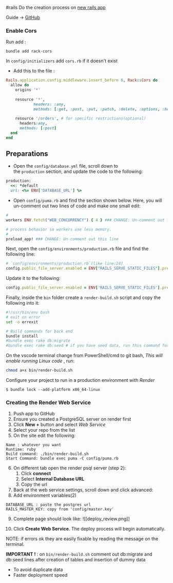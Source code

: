 #rails 
Do the creation process on  [new rails app](Rails/Rails-configuration)

Guide -> [GitHub](https://github.com/edd-ie/rails-deploment-guide)

### Enable Cors

Run add : 
```terminal
bundle add rack-cors
```

In `config/initializers` add `cors.rb` if it doesn't exist
- Add this to the file  :
```ruby
Rails.application.config.middleware.insert_before 0, Rack::Cors do
  allow do
    origins '*'
    
    resource '*',
            headers: :any,
            methods: [:get, :post, :put, :patch, :delete, :options, :head]
	
	resource '/orders', # for specific restrictions(optional)
      headers:any,
      methods: [:post]
  end
end
```

## Preparations

- Open the `config/database.yml` file, scroll down to the `production` section, and update the code to the following:

```ruby
production:
  <<: *default
  url: <%= ENV['DATABASE_URL'] %>
```

- Open `config/puma.rb` and find the section shown below. Here, you will un-comment out two lines of code and make one small edit:
```ruby
#
workers ENV.fetch("WEB_CONCURRENCY") { 4 } ### CHANGE: Un-comment out this line; update the value to 4

# process behavior so workers use less memory.
#
preload_app! ### CHANGE: Un-comment out this line
```

Next, open the `config/environments/production.rb` file and find the following line:

```ruby
# `config/environments/production.rb`(like line:24)
config.public_file_server.enabled = ENV["RAILS_SERVE_STATIC_FILES"].present?
```

Update it to the following:

```ruby
config.public_file_server.enabled = ENV['RAILS_SERVE_STATIC_FILES'].present? || ENV['RENDER'].present?
```

Finally, inside the `bin` folder create a `render-build.sh` script and copy the following into it:
```sh
#!/usr/bin/env bash
# exit on error
set -o errexit

# Build commands for back end
bundle install
#bundle exec rake db:migrate 
#bundle exec rake db:seed # if you have seed data, run this command for the initial deploy only to avoid duplicate records
```

 On the vscode terminal change from PowerShell/cmd to git bash, _This will enable running Linux code_ , run:
```sh
chmod a+x bin/render-build.sh
```

Configure your project to run in a production environment with *Render*
```terminal
$ bundle lock --add-platform x86_64-linux
```

### Creating the Render Web Service
1. Push app to GitHub
2. Ensure you created a PostgreSQL server on render first
3. Click **New +** button and select _Web Service_
4. Select your repo from the list
5. On the site edit the following:
```
Name : whatever you want
Runtime: ruby
Build command: ./bin/render-build.sh
Start Command: bundle exec puma -C config/puma.rb
```
6. On different tab open the render psql server (step 2):
	1. Click **connect**
	2. Select **Internal Database URL**
	3. Copy the url
7. Back at the web service settings, scroll down and click advanced:
8. Add environment variables(2)
```
DATABASE_URL : paste the postgres url
RAILS_MASTER_KEY: copy from 'config/master.key'
```

9. Complete page should look like: 
![[deploy_review.png]]

10. Click **Create Web Service**. The deploy process will begin automatically.

NOTE: if errors ok they are easily fixable by reading the message on the terminal.

**IMPORTANT !** : on `bin/render-build.sh` comment out db:migrate and db:seed lines after creation of tables and insertion of dummy data
 - To avoid duplicate data
 - Faster deployment speed